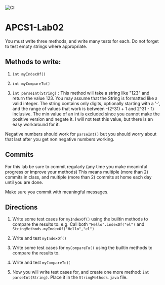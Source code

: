![CI](https://github.com/stuycs-k/AP1L02-T/actions/workflows/ci.yml/badge.svg)

# APCS1-Lab02

You must write three methods, and write many tests for each. Do not forget to test empty strings where appropriate.

## Methods to write:

1. `int myIndexOf()`

2. `int myCompareTo()`

3. `int parseInt(String)` : This method will take a string like "123" and return the value 123. You may assume that the String is formatted like a valid integer. The string contains only digits, optionally starting with a '-', and the range of values that work is between -(2^31) + 1 and 2^31 - 1) inclusive. The min value of an int is excluded since you cannot make the positive version and negate it. I will not test this value, but there is an easy workaround for it.

Negative numbers should work for `parseInt()` but you should worry about that last after you get non negative numbers working.

## Commits
For this lab be sure to commit regularly (any time you make meaninful progress or improve your methods) This means multiple (more than 2) commits in class, and multiple (more than 2) commits at home each day until you are done.

Make sure you commit with meaningful messages.

## Directions
1. Write some test cases for `myIndexOf()` using the builtin methods to compare the results to. e.g. Call both `"Hello".indexOf("el")` and `StringMethods.myIndexOf("Hello","el")`

2. Write and test `myIndexOf()`

3. Write some test cases for `myCompareTo()` using the builtin methods to compare the results to.

4. Write and test `myCompareTo()`
   
6. Now you will write test cases for, and create one more method: `int parseInt(String)`. Place it in the `StringMethods.java` file.

